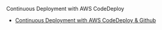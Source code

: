 Continuous Deployment with AWS CodeDeploy

* <a href="http://www.blog.labouardy.com/continuous-deployment-with-aws-codedeploy-github/">Continuous Deployment with AWS CodeDeploy & Github</a>
